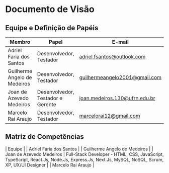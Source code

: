 # Documento de Visão 

## Equipe e Definição de Papéis

| Membro                       | Papel                             | E-mail                         |
| ---------------------------- | --------------------------------- | ------------------------------ |
| Adriel Faria dos Santos      | Desenvolvedor, Testador           | adriel.fsantos@outlook.com     |
| Guilherme Angelo de Medeiros | Desenvolvedor, Testador           | guilhermeangelo2001@gmail.com  |
| Joan de Azevedo Medeiros     | Desenvolvedor, Testador e Gerente | joan.medeiros.130@ufrn.edu.br  |
| Marcelo Rai Araujo           | Desenvolvedor, Testador           | marcelorai12@gmail.com         |

## Matriz de Competências 

| Equipe                       |
| Adriel Faria dos Santos      |
| Guilherme Angelo de Medeiros |
| Joan de Azevedo Medeiros     | Full-Stack Developer - HTML, CSS, JavaScript, TypeScript, React.Js, Node.Js, Express.Js, Next.Js, MySQL, NoSQL, Scrum, XP, UX/UI Designer |
| Marcelo Rai Araujo           |










